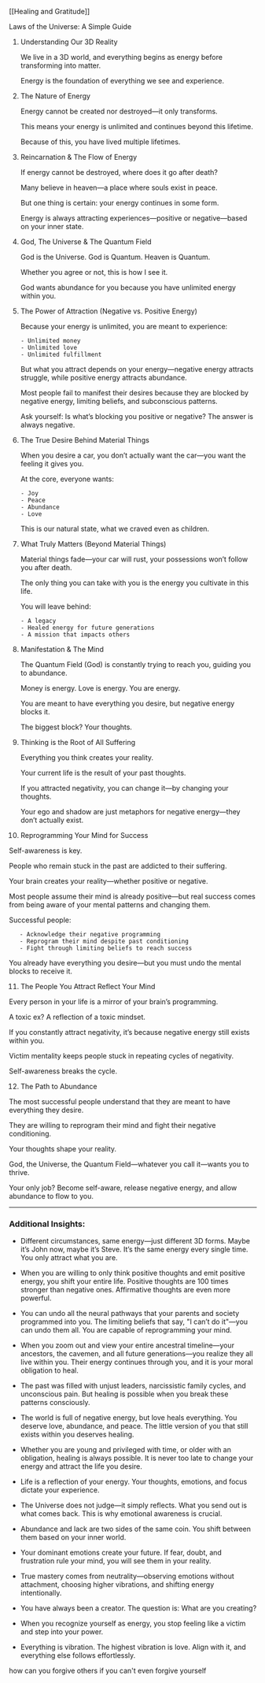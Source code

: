 [[Healing and Gratitude]]


Laws of the Universe: A Simple Guide

1. Understanding Our 3D Reality
    
    We live in a 3D world, and everything begins as energy before transforming into matter.
    
    Energy is the foundation of everything we see and experience.
    
2. The Nature of Energy
    
    Energy cannot be created nor destroyed—it only transforms.
    
    This means your energy is unlimited and continues beyond this lifetime.
    
    Because of this, you have lived multiple lifetimes.
    
3. Reincarnation & The Flow of Energy
    
    If energy cannot be destroyed, where does it go after death?
    
    Many believe in heaven—a place where souls exist in peace.
    
    But one thing is certain: your energy continues in some form.
    
    Energy is always attracting experiences—positive or negative—based on your inner state.
    
4. God, The Universe & The Quantum Field
    
    God is the Universe. God is Quantum. Heaven is Quantum.
    
    Whether you agree or not, this is how I see it.
    
    God wants abundance for you because you have unlimited energy within you.
    
5. The Power of Attraction (Negative vs. Positive Energy)
    
    Because your energy is unlimited, you are meant to experience:
    
    ```
    - Unlimited money
    - Unlimited love
    - Unlimited fulfillment
    ```
    
    But what you attract depends on your energy—negative energy attracts struggle, while positive energy attracts abundance.
    
    Most people fail to manifest their desires because they are blocked by negative energy, limiting beliefs, and subconscious patterns.
    
    Ask yourself: Is what’s blocking you positive or negative? The answer is always negative.
    
6. The True Desire Behind Material Things
    
    When you desire a car, you don’t actually want the car—you want the feeling it gives you.
    
    At the core, everyone wants:
    
    ```
    - Joy
    - Peace
    - Abundance
    - Love
    ```
    
    This is our natural state, what we craved even as children.
    
7. What Truly Matters (Beyond Material Things)
    
    Material things fade—your car will rust, your possessions won’t follow you after death.
    
    The only thing you can take with you is the energy you cultivate in this life.
    
    You will leave behind:
    
    ```
    - A legacy
    - Healed energy for future generations
    - A mission that impacts others
    ```
    
8. Manifestation & The Mind
    
    The Quantum Field (God) is constantly trying to reach you, guiding you to abundance.
    
    Money is energy. Love is energy. You are energy.
    
    You are meant to have everything you desire, but negative energy blocks it.
    
    The biggest block? Your thoughts.
    
9. Thinking is the Root of All Suffering
    
    Everything you think creates your reality.
    
    Your current life is the result of your past thoughts.
    
    If you attracted negativity, you can change it—by changing your thoughts.
    
    Your ego and shadow are just metaphors for negative energy—they don’t actually exist.
    
10. Reprogramming Your Mind for Success
    

Self-awareness is key.

People who remain stuck in the past are addicted to their suffering.

Your brain creates your reality—whether positive or negative.

Most people assume their mind is already positive—but real success comes from being aware of your mental patterns and changing them.

Successful people:

```
   - Acknowledge their negative programming
   - Reprogram their mind despite past conditioning
   - Fight through limiting beliefs to reach success
```

You already have everything you desire—but you must undo the mental blocks to receive it.

11. The People You Attract Reflect Your Mind
    

Every person in your life is a mirror of your brain’s programming.

A toxic ex? A reflection of a toxic mindset.

If you constantly attract negativity, it’s because negative energy still exists within you.

Victim mentality keeps people stuck in repeating cycles of negativity.

Self-awareness breaks the cycle.

12. The Path to Abundance
    

The most successful people understand that they are meant to have everything they desire.

They are willing to reprogram their mind and fight their negative conditioning.

Your thoughts shape your reality.

God, the Universe, the Quantum Field—whatever you call it—wants you to thrive.

Your only job? Become self-aware, release negative energy, and allow abundance to flow to you.

---

### Additional Insights:

- Different circumstances, same energy—just different 3D forms. Maybe it’s John now, maybe it’s Steve. It’s the same energy every single time. You only attract what you are.
    
- When you are willing to only think positive thoughts and emit positive energy, you shift your entire life. Positive thoughts are 100 times stronger than negative ones. Affirmative thoughts are even more powerful.
    
- You can undo all the neural pathways that your parents and society programmed into you. The limiting beliefs that say, "I can’t do it"—you can undo them all. You are capable of reprogramming your mind.
    
- When you zoom out and view your entire ancestral timeline—your ancestors, the cavemen, and all future generations—you realize they all live within you. Their energy continues through you, and it is your moral obligation to heal.
    
- The past was filled with unjust leaders, narcissistic family cycles, and unconscious pain. But healing is possible when you break these patterns consciously.
    
- The world is full of negative energy, but love heals everything. You deserve love, abundance, and peace. The little version of you that still exists within you deserves healing.
    
- Whether you are young and privileged with time, or older with an obligation, healing is always possible. It is never too late to change your energy and attract the life you desire.
    
- Life is a reflection of your energy. Your thoughts, emotions, and focus dictate your experience.
    
- The Universe does not judge—it simply reflects. What you send out is what comes back. This is why emotional awareness is crucial.
    
- Abundance and lack are two sides of the same coin. You shift between them based on your inner world.
    
- Your dominant emotions create your future. If fear, doubt, and frustration rule your mind, you will see them in your reality.
    
- True mastery comes from neutrality—observing emotions without attachment, choosing higher vibrations, and shifting energy intentionally.
    
- You have always been a creator. The question is: What are you creating?
    
- When you recognize yourself as energy, you stop feeling like a victim and step into your power.
    
- Everything is vibration. The highest vibration is love. Align with it, and everything else follows effortlessly.

how can you forgive others if you can't even forgive yourself